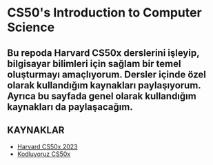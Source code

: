# CS50's Introduction to Computer Science

## Bu repoda Harvard CS50x derslerini işleyip, bilgisayar bilimleri için sağlam bir temel oluşturmayı amaçlıyorum. Dersler içinde özel olarak kullandığım kaynakları paylaşıyorum. Ayrıca bu sayfada genel olarak kullandığım kaynakları da paylaşacağım.

## KAYNAKLAR
- [Harvard CS50x 2023](https://cs50.harvard.edu/x/2023/)
- [Kodluyoruz CS50x](https://courses.kodluyoruz.org/courses/course-v1:Kodluyoruz+CS50x+2020/about)
